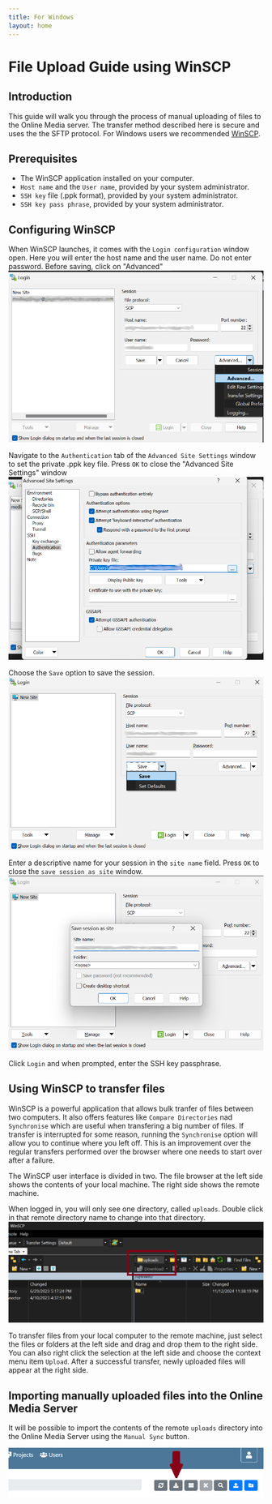 ```yaml
---
title: For Windows
layout: home
---
```


# File Upload Guide using WinSCP

## Introduction
This guide will walk you through the process of manual uploading of files to the Online Media server. The transfer method   described here is secure and uses the the SFTP protocol. For Windows users we recommended [WinSCP](https://winscp.net/).

## Prerequisites
- The WinSCP application installed on your computer.
- `Host name` and the `User name`, provided by your system administrator.
- `SSH key` file (.ppk format), provided by your system administrator.
- `SSH key pass phrase`, provided by your system administrator.

## Configuring WinSCP
When WinSCP launches, it comes with the `Login configuration` window open. Here you will enter the host name and the user name. Do not enter password. Before saving, click on "Advanced"
<br>
![image](advanced.png)

Navigate to the `Authentication` tab of the `Advanced Site Settings` window to set the private .ppk key file. 
Press `OK` to close the "Advanced Site Settings" window 
![image](key-file.png)

Choose the `Save` option to save the session.
![image](login-window.png)

Enter a descriptive name for your session in the `site name` field. Press `OK` to close the `save session as site` window.
![image](save-session.png)

Click `Login` and when prompted, enter the SSH key passphrase.

## Using WinSCP to transfer files
WinSCP is a powerful application that allows bulk tranfer of files between two computers. It also offers features like `Compare Directories` nad `Synchronise` which are useful when transfering a big number of files. If transfer is interrupted for some reason, running the `Synchronise` option will allow you to continue where you left off. This is an improvement over the regular transfers performed over the browser where one needs to start over after a failure.

The WinSCP user interface is divided in two. The file browser at the left side shows the contents of your local machine. The right side shows the remote machine. 

When logged in, you will only see one directory, called `uploads`. Double click in that remote directory name to change into that directory. 
![image](remote-upload-dir.png)

To transfer files from your local computer to the remote machine, just select the files or folders at the left side and drag and drop them to the right side. You can also right click the selection at the left side and choose the context menu item `Upload`. After a successful transfer, newly uploaded files will appear at the right side.

## Importing manually uploaded files into the Online Media Server
It will be possible to import the contents of the remote `uploads` directory into the Online Media Server using the `Manual Sync` button. 

![image](sync-manual-button.png)
